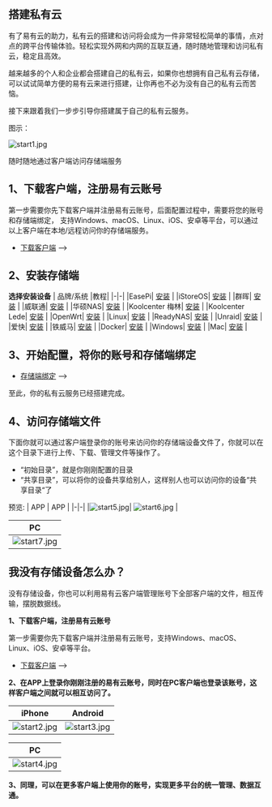 ## 搭建私有云

有了易有云的助力，私有云的搭建和访问将会成为一件非常轻松简单的事情，点对点的跨平台传输体验。轻松实现外网和内网的互联互通，随时随地管理和访问私有云，稳定且高效。

越来越多的个人和企业都会搭建自己的私有云，如果你也想拥有自己私有云存储，可以试试简单方便的易有云来进行搭建，让你再也不必为没有自己的私有云而苦恼。

接下来跟着我们一步步引导你搭建属于自己的私有云服务。


图示：

![start1.jpg](./start/start1.png)

随时随地通过客户端访问存储端服务

## 1、下载客户端，注册易有云账号

第一步需要你先下载客户端并注册易有云账号，后面配置过程中，需要将您的账号和存储端绑定，
支持Windows、macOS、Linux、iOS、安卓等平台，可以通过以上客户端在本地/远程访问你的存储端服务。

* [下载客户端](/zh/guide/linkease_app/download.md) -->

## 2、安装存储端

**选择安装设备**
| 品牌/系统 |教程|
|-|-|
|EasePi| [安装](/zh/guide/linkease_app/storage/easepi.md) |
|iStoreOS| [安装](/zh/guide/linkease_app/storage/istoreos.md) |
|群晖| [安装](/zh/guide/linkease_app/storage/synology.md) |
|威联通| [安装](/zh/guide/linkease_app/storage/qnap.md) |
|华硕NAS| [安装](/zh/guide/linkease_app/storage/asus_nas.md) |
|Koolcenter 梅林| [安装](/zh/guide/linkease_app/storage/koolcenter_merlin.md) |
|Koolcenter Lede| [安装](/zh/guide/linkease_app/storage/koolcenter_lede.md) |
|OpenWrt| [安装](/zh/guide/linkease_app/storage/openwrt.md) |
|Linux| [安装](/zh/guide/linkease_app/storage/linux.md) |
|ReadyNAS| [安装](/zh/guide/linkease_app/storage/ready_nas.md) |
|Unraid| [安装](/zh/guide/linkease_app/storage/unraid.md) |
|爱快| [安装](/zh/guide/linkease_app/storage/ikuai.md) |
|铁威马| [安装](/zh/guide/linkease_app/storage/terra_master.md) |
|Docker| [安装](/zh/guide/linkease_app/storage/docker.md) |
|Windows| [安装](/zh/guide/linkease_app/storage/windows.md) |
|Mac| [安装](/zh/guide/linkease_app/storage/mac.md) |


## 3、开始配置，将你的账号和存储端绑定

* [存储端绑定](/zh/guide/linkease_app/bind.md) -->

至此，你的私有云服务已经搭建完成。

## 4、访问存储端文件

下面你就可以通过客户端登录你的账号来访问你的存储端设备文件了，你就可以在这个目录下进行上传、下载、管理文件等操作了。

* “初始目录”，就是你刚刚配置的目录
* “共享目录”，可以将你的设备共享给别人，这样别人也可以访问你的设备“共享目录“了

预览:
| APP | APP |
|-|-|
|![start5.jpg](./start/start5.jpg)| ![start6.jpg](./start/start6.jpg) |

| PC |
|-|
|![start7.jpg](./start/start7.jpg)|


## 我没有存储设备怎么办？

没有存储设备，你也可以利用易有云客户端管理账号下全部客户端的文件，相互传输，摆脱数据线。

**1、下载客户端，注册易有云账号**

第一步需要你先下载客户端并注册易有云账号，支持Windows、macOS、Linux、iOS、安卓等平台。

* [下载客户端](/zh/guide/linkease_app/download.md) -->

**2、在APP上登录你刚刚注册的易有云账号，同时在PC客户端也登录该账号，这样客户端之间就可以相互访问了。**

| iPhone | Android |
|-|-|
|![start2.jpg](./start/start2.jpg)| ![start3.jpg](./start/start3.jpg) |

| PC |
|-|
|![start4.jpg](./start/start4.jpg)|

**3、同理，可以在更多客户端上使用你的账号，实现更多平台的统一管理、数据互通。**



